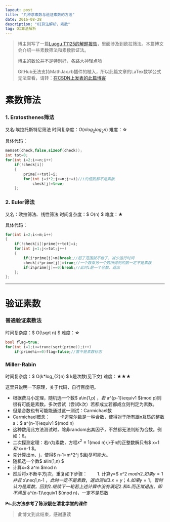 ```yaml
---
layout: post
title: "几种求素数与验证素数的方法"
date: 2016-08-28 
description: "OI算法解析，素数"
tag: OI算法解析
--- 
```


<script src="https://cdn.mathjax.org/mathjax/latest/MathJax.js?config=TeX-AMS-MML_HTMLorMML" type="text/javascript"></script>

> 博主刚写了一篇[Luogu T1125的解题报告](https://darkkris.github.io/2016/08/Luogu-T1125-why_always_I_like_%E7%B4%A0%E6%95%B0-%E8%A7%A3%E9%A2%98%E6%8A%A5%E5%91%8A/)，里面涉及到欧拉筛法。本篇博文会介绍一些素数筛法和素数验证法。
> 
> 博主的数论并不是特别好，各路大神轻点喷
>
> GitHub无法支持MathJax.rb插件的植入，所以此篇文章的LaTex数学公式无法查看，请转：[在CSDN上发表的此篇博客](http://blog.csdn.net/u012709325/article/details/52344353)

# 素数筛法

### 1. Eratosthenes筛法

又名:埃拉托斯特尼筛法
时间复杂度：$O(nlog_{2}{log_{2}n})$
难度：☆

具体代码：

```c++
memset(check,false,sizeof(check));
int tot=0;
for(int i=2;i<=n;i++)
	if(!check[i])
	{
		prime[++tot]=i;
		for(int j=i*2;j<=n;j+=i)//i的倍数都不是素数
			check[j]=true;
	};
```

### 2. Euler筛法

又名：欧拉筛法、线性筛法
时间复杂度：$ O(n) $
难度：★

具体代码：

```c++
for(int i=2;i<=m;i++)
{
	if(!check[i])prime[++tot]=i;
	for(int j=1;j<=tot;j++)
	{
		if(i*prime[j]>m)break;//超了范围就不做了，减少运行时间
		check[i*prime[j]]=true;//一个数乘另一个数所得到的数一定不是素数
		if(i%prime[j]==0)break;//此时i是一个合数，退出
	};
};
```

***

# 验证素数

### 普通验证素数法

时间复杂度：$ O(\sqrt n) $
难度：☆

```c++
bool flag=true;
for(int i=1;i<=trunc(sqrt(prime));i++)
	if(prime%i==0)flag=false;//置不是素数标志
```

### Miller-Rabin

时间复杂度：$ O(k*log_{2}n) $ k是次数(见下文)
难度：★★★

这里只说明一下原理，关于代码，自行百度吧。

 - 根据费马小定理，随机选一个数$ a\in(1,p) $，若$ a^{p-1}\equiv1 $(mod p)则很有可能是素数。多次尝试（尝试k次）若都成立若都成立则判定为素数。
 - 但是合数也有可能能通过这一测试：Carmichael数
 - Carmichael概念：
 　　卡迈克尔数是一种合数，使得对于所有跟n互质的整数a：$ a^{n-1}\equiv1 $(mod n)
 - 这种数用此方法测试时，除非random出其因子，不然都无法判断为合数。例如：6。
 - 二次探测定理：若n为素数，方程$x^2\equiv1$(mod n)小于n的正整数解只有$ x=1 $和$ x=n-1 $。
 - 先计算出m、j，使得$ n-1=m*2^j $且j尽可能大。
 - 随机选一个数$ a\in(1,n) $
 - 计算x=$ a^m $mod n
 - 然后将x不断平方j次，重复如下步骤：
　　1. 计算y=$ x^2 $mod n
　　2. 如果y=1并且$ x\neq1,n-1 $，此时一定不是素数，退出测试
　　3. x=y；
　　4. 如果y=1，暂时认为是素数，回到2.继续下一轮
若上述计算中没有满足2.和4.而正常退出，即不满足$ a^{n-1}\equiv1 $(mod n)，一定不是质数

**Ps.此方法参考了陈淙靓在清北学堂的课件**

> 此博文到此结束，感谢惠读